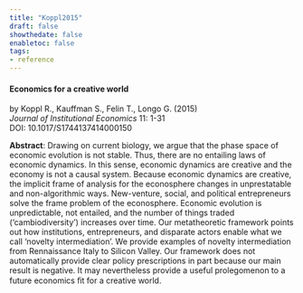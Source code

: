 ```yaml
---
title: "Koppl2015"
draft: false
showthedate: false
enabletoc: false
tags:
- reference
---
```


#### **Economics for a creative world**     
by Koppl R., Kauffman S., Felin T., Longo G. (2015)         
*Journal of Institutional Economics* 11: 1-31       
DOI: 10.1017/S1744137414000150     

**Abstract**:  Drawing on current biology, we argue that the phase space of economic evolution is not stable. Thus, there are no entailing laws of economic dynamics. In this sense, economic dynamics are creative and the economy is not a causal system. Because economic dynamics are creative, the implicit frame of analysis for the econosphere changes in unprestatable and non-algorithmic ways. New-venture, social, and political entrepreneurs solve the frame problem of the econosphere. Economic evolution is unpredictable, not entailed, and the number of things traded (‘cambiodiversity’) increases over time. Our metatheoretic framework points out how institutions, entrepreneurs, and disparate actors enable what we call ‘novelty intermediation’. We provide examples of novelty intermediation from Rennaissance Italy to Silicon Valley. Our framework does not automatically provide clear policy prescriptions in part because our main result is negative. It may nevertheless provide a useful prolegomenon to a future economics ﬁt for a creative world.

